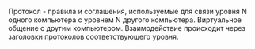 Протокол - правила и соглашения, используемые для связи уровня N одного компьютера с уровнем N другого компьютера. Виртуальное общение с другим компьютером. Взаимодействие происходит через заголовки протоколов соответствующего уровня.